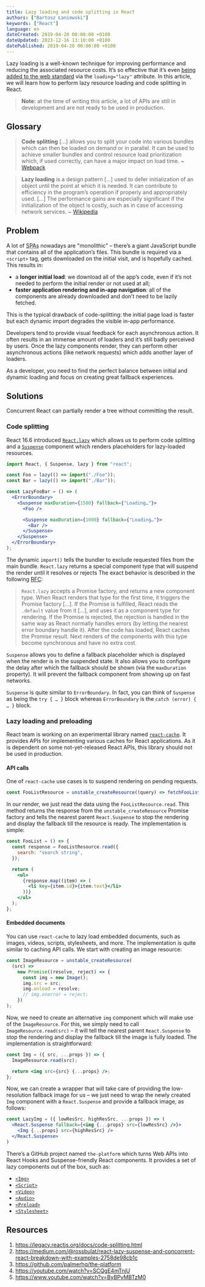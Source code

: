 ```yaml
---
title: Lazy loading and code splitting in React
authors: ["Bartosz Łaniewski"]
keywords: ["React"]
language: en
dateCreated: 2019-04-20 00:00:00 +0100
dateUpdated: 2023-12-16 13:10:00 +0100
datePublished: 2019-04-20 00:00:00 +0100
---
```


Lazy loading is a well-known technique for improving performance and reducing the associated resource costs. It’s so effective that it’s even [being added to the web standard](https://github.com/whatwg/html/pull/3752) via the `loading="lazy"` attribute. In this article, we will learn how to perform lazy resource loading and code splitting in React.

> **Note:** at the time of writing this article, a lot of APIs are still in development and are not ready to be used in production.

## Glossary

> **Code splitting** […] allows you to split your code into various bundles which can then be loaded on demand or in parallel. It can be used to achieve smaller bundles and control resource load prioritization which, if used correctly, can have a major impact on load time. ~ [Webpack](https://webpack.js.org/guides/code-splitting/)

> **Lazy loading** is a design pattern […] used to defer initialization of an object until the point at which it is needed. It can contribute to efficiency in the program’s operation if properly and appropriately used. […] The performance gains are especially significant if the initialization of the object is costly, such as in case of accessing network services. ~ [Wikipedia](https://en.wikipedia.org/wiki/Lazy_loading)

## Problem

A lot of <abbr title="Single-Page Application: a web application that loads once and dynamically updates as the response for user interactions.">SPAs</abbr> nowadays are "monolithic" – there’s a giant JavaScript bundle that contains all of the application’s files. This bundle is required via a `<script>` tag, gets downloaded on the initial visit, and is hopefully cached. This results in:

- a **longer initial load**: we download all of the app’s code, even if it’s not needed to perform the initial render or not used at all;
- **faster application rendering and in-app navigation**: all of the components are already downloaded and don’t need to be lazily fetched.

This is the typical drawback of code-splitting: the initial page load is faster but each dynamic import degrades the visible in-app performance.

Developers tend to provide visual feedback for each asynchronous action. It often results in an immense amount of loaders and it’s still badly perceived by users. Once the lazy components render, they can perform other asynchronous actions (like network requests) which adds another layer of loaders.

As a developer, you need to find the perfect balance between initial and dynamic loading and focus on creating great fallback experiences.

## Solutions

Concurrent React can partially render a tree without committing the result.

### Code splitting

React 16.6 introduced [`React.lazy`](https://react.dev/reference/react/lazy) which allows us to perform code splitting and a [`Suspense`](https://react.dev/reference/react/Suspense) component which renders placeholders for lazy-loaded resources.

```jsx
import React, { Suspense, lazy } from "react";

const Foo = lazy(() => import("./Foo"));
const Bar = lazy(() => import("./Bar"));

const LazyFooBar = () => (
  <ErrorBoundary>
    <Suspense maxDuration={1500} fallback={"Loading…"}>
      <Foo />

      <Suspense maxDuration={1000} fallback={"Loading…"}>
        <Bar />
      </Suspense>
    </Suspense>
  </ErrorBoundary>
);
```

The dynamic `import()` tells the bundler to exclude requested files from the main bundle. `React.lazy` returns a special component type that will suspend the render until it resolves or rejects The exact behavior is described in the following [RFC](https://github.com/reactjs/rfcs/blob/main/text/0064-lazy.md):

> `React.lazy` accepts a Promise factory, and returns a new component type. When React renders that type for the first time, it triggers the Promise factory […]. If the Promise is fulfilled, React reads the `.default` value from it […], and uses it as a component type for rendering. If the Promise is rejected, the rejection is handled in the same way as React normally handles errors (by letting the nearest error boundary handle it). After the code has loaded, React caches the Promise result. Next renders of the components with this type become synchronous and have no extra cost.

`Suspense` allows you to define a fallback placeholder which is displayed when the render is in the suspended state. It also allows you to configure the delay after which the fallback should be shown (via the `maxDuration` property). It will prevent the fallback component from showing up on fast networks.

`Suspense` is quite similar to `ErrorBoundary`. In fact, you can think of `Suspense` as being the `try { … }` block whereas `ErrorBoundary` is the `catch (error) { … }` block.

### Lazy loading and preloading

React team is working on an experimental library named [`react-cache`](https://github.com/facebook/react/tree/master/packages/react-cache). It provides APIs for implementing various caches for React applications. As it is dependent on some not-yet-released React APIs, this library should not be used in production.

#### API calls

One of `react-cache` use cases is to suspend rendering on pending requests.

```javascript
const FooListResource = unstable_createResource((query) => fetchFooList(query));
```

In our render, we just read the data using the `FooListResource.read`. This method returns the response from the `unstable_createResource` Promise factory and tells the nearest parent `React.Suspense` to stop the rendering and display the fallback till the resource is ready. The implementation is simple:

```jsx
const FooList = () => {
  const response = FooListResource.read({
    search: "search string",
  });

  return (
    <ul>
      {response.map((item) => (
        <li key={item.id}>{item.text}</li>
      ))}
    </ul>
  );
};
```

#### Embedded documents

You can use `react-cache` to lazy load embedded documents, such as images, videos, scripts, stylesheets, and more. The implementation is quite similar to caching API calls. We start with creating an image resource:

```javascript
const ImageResource = unstable_createResource(
  (src) =>
    new Promise((resolve, reject) => {
      const img = new Image();
      img.src = src;
      img.onload = resolve;
      // img.onerror = reject;
    })
);
```

Now, we need to create an alternative `img` component which will make use of the `ImageResource`. For this, we simply need to call `ImageResource.read(src)` – it will tell the nearest parent `React.Suspense` to stop the rendering and display the fallback till the image is fully loaded. The implementation is straightforward:

```jsx
const Img = ({ src, ...props }) => {
  ImageResource.read(src);

  return <img src={src} {...props} />;
};
```

Now, we can create a wrapper that will take care of providing the low-resolution fallback image for us – we just need to wrap the newly created `Img` component with a `React.Suspense` and provide a fallback image, as follows:

```jsx
const LazyImg = ({ lowResSrc, highResSrc, ...props }) => (
  <React.Suspense fallback={<img {...props} src={lowResSrc} />}>
    <Img {...props} src={highResSrc} />
  </React.Suspense>
)
```

There’s a GitHub project named `the-platform` which turns Web APIs into React Hooks and Suspense-friendly React components. It provides a set of lazy components out of the box, such as:

- [`<Img>`](https://github.com/jaredpalmer/the-platform#img)
- [`<Script>`](https://github.com/jaredpalmer/the-platform#script)
- [`<Video>`](https://github.com/jaredpalmer/the-platform#video)
- [`<Audio>`](https://github.com/jaredpalmer/the-platform#audio)
- [`<Preload>`](https://github.com/jaredpalmer/the-platform#preload)
- [`<Stylesheet>`](https://github.com/jaredpalmer/the-platform#stylesheet)

## Resources

1. https://legacy.reactjs.org/docs/code-splitting.html
2. https://medium.com/@rossbulat/react-lazy-suspense-and-concorrent-react-breakdown-with-examples-2758de98cb1c
3. https://github.com/palmerhq/the-platform
4. https://youtube.com/watch?v=SCQgE4mTnjU
5. https://www.youtube.com/watch?v=ByBPyMBTzM0
